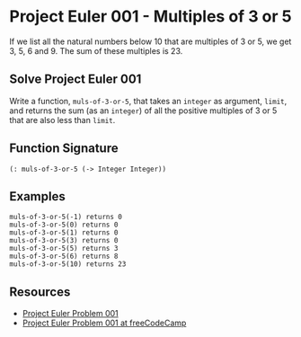 # Project Euler 001 - Multiples of 3 or 5

If we list all the natural numbers below 10 that are multiples of 3 or 5, we
get 3, 5, 6 and 9. The sum of these multiples is 23.

## Solve Project Euler 001

Write a function, `muls-of-3-or-5`, that takes an `integer` as argument,
`limit`, and returns the sum (as an `integer`) of all the positive multiples
of 3 or 5 that are also less than `limit`.

## Function Signature

```racket
(: muls-of-3-or-5 (-> Integer Integer))
```

## Examples

```
muls-of-3-or-5(-1) returns 0
muls-of-3-or-5(0) returns 0
muls-of-3-or-5(1) returns 0
muls-of-3-or-5(3) returns 0
muls-of-3-or-5(5) returns 3
muls-of-3-or-5(6) returns 8
muls-of-3-or-5(10) returns 23
```

## Resources

- [Project Euler Problem 001][0]
- [Project Euler Problem 001 at freeCodeCamp][1]

[0]: https://projecteuler.net/problem=1
[1]: https://www.freecodecamp.org/learn/coding-interview-prep/project-euler/problem-1-multiples-of-3-and-5
